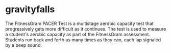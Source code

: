 # gravityfalls
The FitnessGram PACER Test is a multistage aerobic capacity test that progressively gets more difficult as it continues. The test is used to measure a student's aerobic capacity as part of the FitnessGram assessment. Students run back and forth as many times as they can, each lap signaled by a beep sound.
